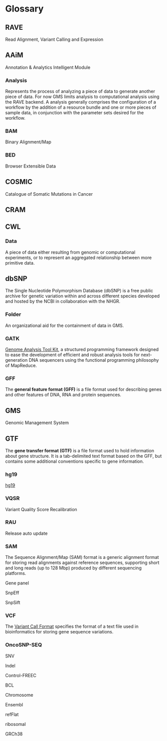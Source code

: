 # Glossary

## RAVE
Read Alignment, Variant Calling and Expression

## AAiM
Annotation & Analytics Intelligent Module

### Analysis
Represents the process of analyzing a piece of data to generate another piece of data. For now GMS limits analysis to computational analysis using the RAVE backend.
A analysis generally comprises the configuration of a workflow by the addition of a resource bundle and one or more pieces of sample data, in conjunction with the parameter sets desired for the workflow.

### BAM
Binary Alignment/Map

### BED
Browser Extensible Data

## COSMIC
Catalogue of Somatic Mutations in Cancer

## CRAM

## CWL

### Data
A piece of data either resulting from genomic or computational experiments, or to represent an aggregated relationship between more primitive data.

## dbSNP
The Single Nucleotide Polymorphism Database (dbSNP) is a free public archive for genetic variation within and across different species developed and hosted by the NCBI in collaboration with the NHGR.

### Folder
An organizational aid for the containment of data in GMS.

### GATK
[Genome Analysis Tool Kit](http://www.ncbi.nlm.nih.gov/pmc/articles/PMC2928508/), a structured programming framework designed to ease the development of efficient and robust analysis tools for next-generation DNA sequencers using the functional programming philosophy of MapReduce.

### GFF
The **general feature format (GFF)** is a file format used for describing genes and other features of DNA, RNA and protein sequences.

## GMS
Genomic Management System

## GTF
The **gene transfer format (GTF)** is a file format used to hold information about gene structure.
It is a tab-delimited text format based on the GFF, but contains some additional conventions specific to gene information.

### hg19
[hg19](https://genome.ucsc.edu/cgi-bin/hgGateway?db=hg19)

### VQSR
Variant Quality Score Recalibration

### RAU
Release auto update

### SAM
The Sequence Alignment/Map (SAM) format is a generic alignment format for storing read alignments against reference sequences, supporting short and long reads (up to 128 Mbp) produced by different sequencing platforms.

Gene panel

SnpEff

SnpSift


### VCF
The [Variant Call Format](https://en.wikipedia.org/wiki/Variant_Call_Format) specifies the format of a text file used in bioinformatics for storing gene sequence variations.

### OncoSNP-SEQ

SNV

Indel

Control-FREEC

BCL

Chromosome

Ensembl

refFlat

ribosomal


GRCh38


